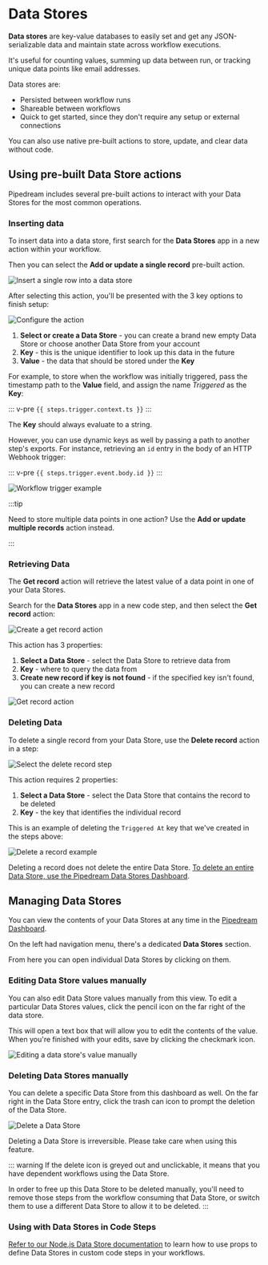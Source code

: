# Data Stores

**Data stores** are key-value databases to easily set and get any JSON-serializable data and maintain state across workflow executions.

It's useful for counting values, summing up data between run, or tracking unique data points like email addresses.

Data stores are:

* Persisted between workflow runs
* Shareable between workflows
* Quick to get started, since they don't require any setup or external connections

You can also use native pre-built actions to store, update, and clear data without code.

## Using pre-built Data Store actions

Pipedream includes several pre-built actions to interact with your Data Stores for the most common operations.

### Inserting data

To insert data into a data store, first search for the **Data Stores** app in a new action within your workflow.

Then you can select the **Add or update a single record** pre-built action.

![Insert a single row into a data store](https://res.cloudinary.com/pipedreamin/image/upload/v1648060286/docs/components/CleanShot_2022-03-23_at_14.31.05_2x_swrdrh.png)

After selecting this action, you'll be presented with the 3 key options to finish setup:

![Configure the action](https://res.cloudinary.com/pipedreamin/image/upload/v1648063057/docs/components/CleanShot_2022-03-23_at_15.17.30_2x_snunyz.png)

1. **Select or create a Data Store** - you can create a brand new empty Data Store or choose another Data Store from your account
2. **Key** - this is the unique identifier to look up this data in the future
3. **Value** - the data that should be stored under the **Key**

For example, to store when the workflow was initially triggered, pass the timestamp path to the **Value** field, and assign the name _Triggered_ as the **Key**:

::: v-pre
`{{ steps.trigger.context.ts }}`
:::

The **Key** should always evaluate to a string.

However, you can use dynamic keys as well by passing a path to another step's exports. For instance, retrieving an `id` entry in the body of an HTTP Webhook trigger:

::: v-pre 
`{{ steps.trigger.event.body.id }}`
:::

![Workflow trigger example](https://res.cloudinary.com/pipedreamin/image/upload/v1648061400/docs/components/CleanShot_2022-03-23_at_14.49.43_2x_eaiv7p.png)

:::tip

Need to store multiple data points in one action? Use the **Add or update multiple records** action instead.

:::

### Retrieving Data

The **Get record** action will retrieve the latest value of a data point in one of your Data Stores.

Search for the **Data Stores** app in a new code step, and then select the **Get record** action:

![Create a get record action](https://res.cloudinary.com/pipedreamin/image/upload/v1648062096/docs/components/CleanShot_2022-03-23_at_14.53.54_2x_aqpwx2.png)

This action has 3 properties:

1. **Select a Data Store** - select the Data Store to retrieve data from
2. **Key** - where to query the data from
3. **Create new record if key is not found** - if the specified key isn't found, you can create a new record


![Get record action](https://res.cloudinary.com/pipedreamin/image/upload/v1648853992/docs/components/data_stores_get_record_yqazfk.png)

### Deleting Data

To delete a single record from your Data Store, use the **Delete record** action in a step:

![Select the delete record step](https://res.cloudinary.com/pipedreamin/image/upload/v1648064099/docs/components/CleanShot_2022-03-23_at_15.34.44_2x_pk9idz.png)

This action requires 2 properties:

1. **Select a Data Store** - select the Data Store that contains the record to be deleted
2. **Key** - the key that identifies the individual record

This is an example of deleting the `Triggered At` key that we've created in the steps above:

![Delete a record example](https://res.cloudinary.com/pipedreamin/image/upload/v1648064157/docs/components/CleanShot_2022-03-23_at_15.35.48_2x_ay1bbw.png)

Deleting a record does not delete the entire Data Store. [To delete an entire Data Store, use the Pipedream Data Stores Dashboard](#deleting-data-stores-manually).

## Managing Data Stores

You can view the contents of your Data Stores at any time in the [Pipedream Dashboard](https://pipedream.com/data-stores/).

On the left had navigation menu, there's a dedicated **Data Stores** section.

From here you can open individual Data Stores by clicking on them.

### Editing Data Store values manually

You can also edit Data Store values manually from this view. To edit a particular Data Stores values, click the pencil icon on the far right of the data store.

This will open a text box that will allow you to edit the contents of the value. When you're finished with your edits, save by clicking the checkmark icon.

![Editing a data store's value manually](https://res.cloudinary.com/pipedreamin/image/upload/v1648063518/docs/components/CleanShot_2022-03-23_at_15.24.49_err0nt.gif)


### Deleting Data Stores manually

You can delete a specific Data Store from this dashboard as well. On the far right in the Data Store entry, click the trash can icon to prompt the deletion of the Data Store.

![Delete a Data Store](https://res.cloudinary.com/pipedreamin/image/upload/v1648063753/docs/components/CleanShot_2022-03-23_at_15.29.00_qtvdcz.gif)

Deleting a Data Store is irreversible. Please take care when using this feature.

::: warning
If the delete icon is greyed out and unclickable, it means that you have dependent workflows using the Data Store.

In order to free up this Data Store to be deleted manually, you'll need to remove those steps from the workflow consuming that Data Store, or switch them to use a different Data Store to allow it to be deleted.
:::

### Using with Data Stores in Code Steps

[Refer to our Node.js Data Store documentation](/code/nodejs/using-data-stores/) to learn how to use props to define Data Stores in custom code steps in your workflows.
